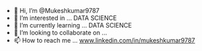 - 👋 Hi, I’m @Mukeshkumar9787
- 👀 I’m interested in ... DATA SCIENCE
- 🌱 I’m currently learning ... DATA SCIENCE
- 💞️ I’m looking to collaborate on ... 
- 📫 How to reach me ... www.linkedin.com/in/mukeshkumar9787

<!---
Mukeshkumar9787/Mukeshkumar9787 is a ✨ special ✨ repository because its `README.md` (this file) appears on your GitHub profile.
You can click the Preview link to take a look at your changes.
--->
